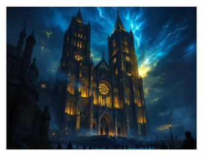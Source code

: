![St. Bernard's Cathedral at night, massive gothic architecture illuminated by void tears in the sky. Sacred barriers of golden light protect refugees while void-touched nobles perform a dark ritual in the bell tower. Style: Gothic horror, dramatic lighting, magical effects, architectural detail.](illustration_caption_2.jpeg)
